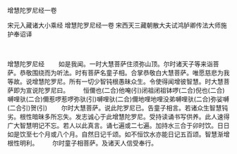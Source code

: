 增慧陀罗尼经一卷


宋元入藏诸大小乘经
增慧陀罗尼经一卷
宋西天三藏朝散大夫试鸿胪卿传法大师施护奉诏译


　　

增慧陀罗尼经
　　如是我闻。一时大慧菩萨住须弥山顶。尔时诸天子等来诣菩萨。恭敬围绕而为听法。时有菩萨名童子相。合掌恭敬白大慧菩萨。唯愿慈悲为我等故。说增慧陀罗尼。所有一切少智钝根愚昧众生。令使得闻增彼智慧。时大慧菩萨即为宣说陀罗尼曰。
　　恒儞也(二合)他唵(引)闭祖闭祖钵啰(二合)倪也(二合)嚩哩驮(二合)儞惹啰惹啰弥驮(引)嚩哩驮(二合)儞地哩地哩没弟嚩哩驮(二合)弥娑嚩(二合引)贺(引)
　　尔时大慧菩萨。说此陀罗尼已。告童子相言。若诸众生智慧钝劣。根性暗昧多所忘失。发志诚心于此增慧陀罗尼。受持读诵书写供养。此人速得广大智慧明记不忘。若人以此真言。诵七遍或二七遍。加持水三合于卯时饮。日日如是饮至七个月或八个月。自然日记千颂。如不恒饮水亦能日记五百颂。智慧渐增根性明利。
　　尔时童子相菩萨。及诸天人信受奉行。



